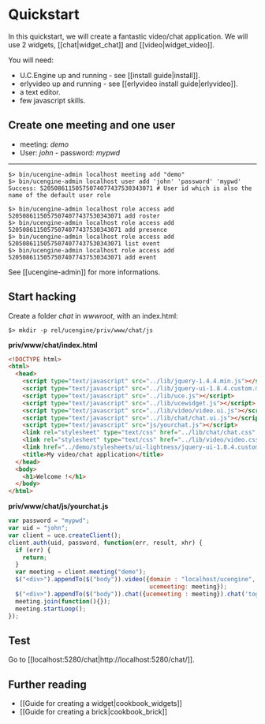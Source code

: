 # Quickstart

In this quickstart, we will create a fantastic video/chat application. We will use 2 widgets, [[chat|widget_chat]] and [[video|widget_video]].

You will need:

* U.C.Engine up and running - see [[install guide|install]].
* erlyvideo up and running - see [[erlyvideo install guide|erlyvideo]].
* a text editor.
* few javascript skills.

## Create one meeting and one user

* meeting:  *demo*
* User: *john* - password: *mypwd*

* * *

    $> bin/ucengine-admin localhost meeting add "demo"
    $> bin/ucengine-admin localhost user add 'john' 'password' 'mypwd'
    Success: 52050861150575074077437530343071 # User id which is also the name of the default user role

    $> bin/ucengine-admin localhost role access add 52050861150575074077437530343071 add roster
    $> bin/ucengine-admin localhost role access add 52050861150575074077437530343071 add presence
    $> bin/ucengine-admin localhost role access add 52050861150575074077437530343071 list event
    $> bin/ucengine-admin localhost role access add 52050861150575074077437530343071 add event

See [[ucengine-admin]] for more informations.

## Start hacking

Create a folder *chat* in *wwwroot*, with an index.html:

    $> mkdir -p rel/ucengine/priv/www/chat/js

**priv/www/chat/index.html**

```html
<!DOCTYPE html>
<html>
  <head>
    <script type="text/javascript" src="../lib/jquery-1.4.4.min.js"></script>
    <script type="text/javascript" src="../lib/jquery-ui-1.8.4.custom.min.js"></script>
    <script type="text/javascript" src="../lib/uce.js"></script>
    <script type="text/javascript" src="../lib/ucewidget.js"></script>
    <script type="text/javascript" src="../lib/video/video.ui.js"></script>
    <script type="text/javascript" src="../lib/chat/chat.ui.js"></script>
    <script type="text/javascript" src="js/yourchat.js"></script>
    <link rel="stylesheet" type="text/css" href="../lib/chat/chat.css" charset="utf-8" />
    <link rel="stylesheet" type="text/css" href="../lib/video/video.css" charset="utf-8" />
    <link href="../demo/stylesheets/ui-lightness/jquery-ui-1.8.4.custom.css" media="screen" rel="stylesheet" type="text/css" />
    <title>My video/chat application</title>
  </head>
  <body>
    <h1>Welcome !</h1>
  </body>
</html>
```

**priv/www/chat/js/yourchat.js**

```javascript
var password = "mypwd";
var uid = "john";
var client = uce.createClient();
client.auth(uid, password, function(err, result, xhr) {
  if (err) {
    return;
  }
  var meeting = client.meeting("demo");
  $("<div>").appendTo($("body")).video({domain : "localhost/ucengine",
                                        ucemeeting: meeting});
  $("<div>").appendTo($("body")).chat({ucemeeting : meeting}).chat('toggleMode', 'big');
  meeting.join(function(){});
  meeting.startLoop();
});
```

## Test

Go to [[localhost:5280/chat|http://localhost:5280/chat/]].

## Further reading

* [[Guide for creating a widget|cookbook_widgets]]
* [[Guide for creating a brick|cookbook_brick]]
